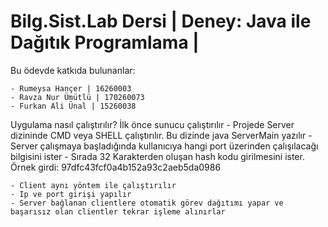 # Bilg.Sist.Lab Dersi | Deney: Java ile Dağıtık Programlama |

Bu ödevde katkıda bulunanlar:
    
    - Rumeysa Hançer | 16260003
    - Ravza Nur Ümütlü | 170260073
    - Furkan Ali Ünal | 15260038

Uygulama nasıl çalıştırılır?
    İlk önce sunucu çalıştırılır
    - Projede Server dizininde CMD veya SHELL çalıştırılır. Bu dizinde java ServerMain yazılır
    - Server çalışmaya başladığında kullanıcıya hangi port üzerinden çalışılacağı bilgisini ister
    - Sırada 32 Karakterden oluşan hash kodu girilmesini ister. Örnek girdi: 97dfc43fcf0a4b152a93c2aeb5da0986

    - Client aynı yöntem ile çalıştırılır
    - Ip ve port girişi yapılır
    - Server bağlanan clientlere otomatik görev dağıtımı yapar ve başarısız olan clientler tekrar işleme alınırlar